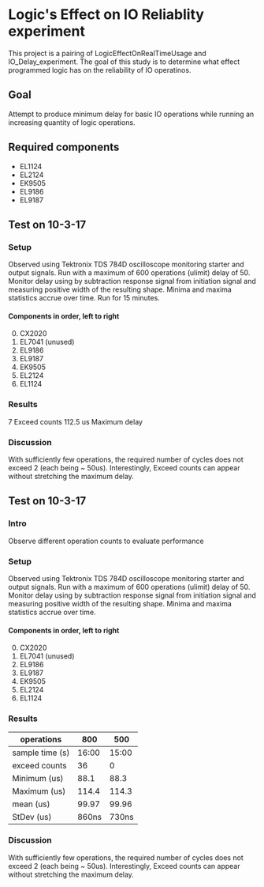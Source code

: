 # Logic's Effect on IO Reliablity experiment
This project is a pairing of LogicEffectOnRealTimeUsage and IO_Delay_experiment. The goal of this study is to determine what effect programmed logic has on the reliability of IO operatinos.

## Goal
Attempt to produce minimum delay for basic IO operations while running an increasing quantity of logic operations. 


## Required components 
- EL1124
- EL2124
- EK9505
- EL9186
- EL9187

## Test on 10-3-17

### Setup
Observed using Tektronix TDS 784D oscilloscope monitoring starter and output signals. Run with a maximum of 600 operations (ulimit)
delay of 50. Monitor delay using by subtraction response signal from initiation signal and measuring positive width of the resulting shape. Minima and maxima statistics accrue over time. Run for 15 minutes. 

#### Components in order, left to right
0. CX2020
0. EL7041 (unused)
0. EL9186
0. EL9187
0. EK9505
0. EL2124
0. EL1124

### Results
7 Exceed counts
112.5 us Maximum delay

### Discussion
With sufficiently few operations, the required number of cycles does not exceed 2 (each being ~ 50us). Interestingly, Exceed counts can appear without stretching the maximum delay. 


## Test on 10-3-17

### Intro
Observe different operation counts to evaluate performance

### Setup
Observed using Tektronix TDS 784D oscilloscope monitoring starter and output signals. Run with a maximum of 600 operations (ulimit) delay of 50. Monitor delay using by subtraction response signal from initiation signal and measuring positive width of the resulting shape. Minima and maxima statistics accrue over time. 


#### Components in order, left to right
0. CX2020
0. EL7041 (unused)
0. EL9186
0. EL9187
0. EK9505
0. EL2124
0. EL1124

### Results
operations| 800 | 500
-------|------------ | -------------
sample time (s) | 16:00 | 15:00
exceed counts | 36 | 0
Minimum (us) | 88.1 | 88.3
Maximum (us) | 114.4 | 114.3
mean (us) | 99.97 | 99.96
StDev (us) | 860ns | 730ns


### Discussion
With sufficiently few operations, the required number of cycles does not exceed 2 (each being ~ 50us). Interestingly, Exceed counts can appear without stretching the maximum delay. 



